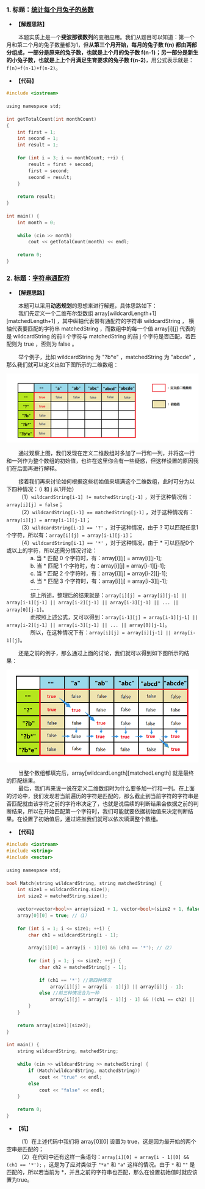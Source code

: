 ### 1. 标题：[统计每个月兔子的总数](https://www.nowcoder.com/practice/1221ec77125d4370833fd3ad5ba72395?tpId=37&&tqId=21260&rp=1&ru=/activity/oj&qru=/ta/huawei/question-ranking)
- **【解题思路】**<br>

&#160; &#160; &#160; &#160; 本题实质上是一个**斐波那锲数列**的变相应用。我们从题目可以知道：第一个月和第二个月的兔子数量都为1，但**从第三个月开始，每月的兔子数 f(n) 都由两部分组成，一部分是原来的兔子数，也就是上个月的兔子数 f(n-1)；另一部分是新生的小兔子数，也就是上上个月满足生育要求的兔子数 f(n-2)**，用公式表示就是：`f(n)=f(n-1)+f(n-2)`。<br>

- **【代码】**
```c ++
#include <iostream>

using namespace std;

int getTotalCount(int monthCount)
{
	int first = 1;
	int second = 1;
	int result = 1;

	for (int i = 3; i <= monthCount; ++i) {
		result = first + second;
		first = second;
		second = result;
	}

	return result;
}

int main() {
	int month = 0;

	while (cin >> month)
		cout << getTotalCount(month) << endl;

	return 0;
}
```

### 2. 标题：[字符串通配符](https://www.nowcoder.com/practice/43072d50a6eb44d2a6c816a283b02036?tpId=37&&tqId=21294&rp=1&ru=/activity/oj&qru=/ta/huawei/question-ranking)
- **【解题思路】**<br>

&#160; &#160; &#160; &#160; 本题可以采用**动态规划**的思想来进行解题，具体思路如下：<br>
&#160; &#160; &#160; &#160; 我们先定义一个二维布尔型数组 array[wildcardLength+1][matchedLength+1] ，其中纵轴代表带有通配符的字符串 wildcardString ， 横轴代表要匹配的字符串 matchedString ，而数组中的每一个值 array[i][j] 代表的是 wildcardString 的前 i 个字符与 matchedString 的前 j 个字符是否匹配，若匹配则为 true ，否则为 false 。<br>

&#160; &#160; &#160; &#160; 举个例子，比如 wildcardString 为 "?b*e" ，matchedString 为 "abcde" ，那么我们就可以定义出如下图所示的二维数组：<br>

![image](https://github.com/X-Perseverance/ProblemSet/blob/master/images/day18Array1.png)<br>

&#160; &#160; &#160; &#160; 通过观察上图，我们发现在定义二维数组时多加了一行和一列，并将这一行和一列作为整个数组的初始值，也许在这里你会有一些疑惑，但这样设置的原因我们在后面再进行解释。<br>

&#160; &#160; &#160; &#160; 接着我们再来讨论如何根据这些初始值来填满这个二维数组，此时可分为以下四种情况：（i 和 j 从1开始）<br>
&#160; &#160; &#160; &#160; （1）`wildcardString[i-1] != matchedString[j-1]` ，对于这种情况有：`array[i][j] = false`；<br>
&#160; &#160; &#160; &#160; （2）`wildcardString[i-1] == matchedString[j-1]` ，对于这种情况有：`array[i][j] = array[i-1][j-1]`；<br>
&#160; &#160; &#160; &#160; （3）`wildcardString[i-1] == '?'` ，对于这种情况，由于 ? 可以匹配任意1个字符，所以有：`array[i][j] = array[i-1][j-1]`；<br>
&#160; &#160; &#160; &#160; （4）`wildcardString[i-1] == '*'` ，对于这种情况，由于 * 可以匹配0个或以上的字符，所以还需分情况讨论：<br>
&#160; &#160; &#160; &#160; &#160; &#160; &#160; &#160; a. 当 * 匹配 0 个字符时，有：array[i][j] = array[i][j-1];<br>
&#160; &#160; &#160; &#160; &#160; &#160; &#160; &#160; b. 当 * 匹配 1 个字符时，有：array[i][j] = array[i-1][j-1];<br>
&#160; &#160; &#160; &#160; &#160; &#160; &#160; &#160; c. 当 * 匹配 2 个字符时，有：array[i][j] = array[i-2][j-1];<br>
&#160; &#160; &#160; &#160; &#160; &#160; &#160; &#160; d. 当 * 匹配 3 个字符时，有：array[i][j] = array[i-3][j-1];<br>
&#160; &#160; &#160; &#160; &#160; &#160; &#160; &#160; ......<br>
&#160; &#160; &#160; &#160; &#160; &#160; &#160; &#160; 综上所述，整理后的结果就是：`array[i][j] = array[i][j-1] || array[i-1][j-1] || array[i-2][j-1] || array[i-3][j-1] || ... || array[0][j-1]`。<br>
&#160; &#160; &#160; &#160; &#160; &#160; &#160; &#160; 而按照上述公式，又可以得到：`array[i-1][j] = array[i-1][j-1] || array[i-2][j-1] || array[i-3][j-1] || ... || array[0][j-1]`。<br>
&#160; &#160; &#160; &#160; &#160; &#160; &#160; &#160; 所以，在这种情况下有：`array[i][j] = array[i][j-1] || array[i-1][j]`。<br>

&#160; &#160; &#160; &#160; 还是之前的例子，那么通过上面的讨论，我们就可以得到如下图所示的结果：<br>

![image](https://github.com/X-Perseverance/ProblemSet/blob/master/images/day18Array2.png)<br>

&#160; &#160; &#160; &#160; 当整个数组都填完后，array[wildcardLength][matchedLength] 就是最终的匹配结果。<br>
&#160; &#160; &#160; &#160; 最后，我们再来说一说在定义二维数组时为什么要多加一行和一列。在上面的讨论中，我们发现若当前遍历的字符是匹配的，那么截止到当前字符的字符串是否匹配就由该字符之前的字符串决定了，也就是说后续的判断结果会依据之前的判断结果，所以在开始匹配第一个字符时，我们可能就要依据初始值来决定判断结果。在设置了初始值后，通过递推我们就可以依次填满整个数组。<br>

- **【代码】**
```c ++
#include <iostream>
#include <string>
#include <vector>

using namespace std;

bool Match(string wildcardString, string matchedString) {
	int size1 = wildcardString.size();
	int size2 = matchedString.size();

	vector<vector<bool>> array(size1 + 1, vector<bool>(size2 + 1, false));
	array[0][0] = true; //（1）

	for (int i = 1; i <= size1; ++i) {
		char ch1 = wildcardString[i - 1];

		array[i][0] = array[i - 1][0] && (ch1 == '*'); //（2）

		for (int j = 1; j <= size2; ++j) {
			char ch2 = matchedString[j - 1];

			if (ch1 == '*') //第四种情况
				array[i][j] = array[i - 1][j] || array[i][j - 1];
			else //前三种情况合为一种
				array[i][j] = array[i - 1][j - 1] && ((ch1 == ch2) || (ch1 == '?'));
		}
	}

	return array[size1][size2];
}

int main() {
	string wildcardString, matchedString;

	while (cin >> wildcardString >> matchedString) {
		if (Match(wildcardString, matchedString))
			cout << "true" << endl;
		else
			cout << "false" << endl;
	}

	return 0;
}
```

- **【坑】**<br>

&#160; &#160; &#160; &#160; （1）在上述代码中我们将 array[0][0] 设置为 true，这是因为最开始的两个空串是匹配的；<br>
&#160; &#160; &#160; &#160; （2）在代码中还有这样一条语句：`array[i][0] = array[i - 1][0] && (ch1 == '*');` ，这是为了应对类似于 `"*a"` 和 `"a"` 这样的情况。由于 `*` 和 `""` 是匹配的，所以若当前为 *，并且之前的字符串也匹配，那么在设置初始值时就应该置为true。<br>
